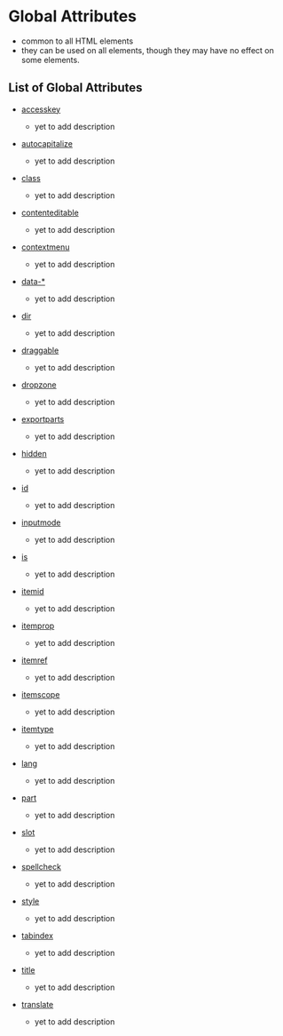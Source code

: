 # Global Attributes

- common to all HTML elements
- they can be used on all elements, though they may have no effect on some elements.

## List of Global Attributes

- [accesskey](https://developer.mozilla.org/en-US/docs/Web/HTML/Global_attributes/accesskey)

  - yet to add description

- [autocapitalize](https://developer.mozilla.org/en-US/docs/Web/HTML/Global_attributes/autocapitalize)

  - yet to add description

- [class](https://developer.mozilla.org/en-US/docs/Web/HTML/Global_attributes/class)

  - yet to add description

- [contenteditable](https://developer.mozilla.org/en-US/docs/Web/HTML/Global_attributes/contenteditable)

  - yet to add description

- [contextmenu](https://developer.mozilla.org/en-US/docs/Web/HTML/Global_attributes/contextmenu)

  - yet to add description

- [data-\*](https://developer.mozilla.org/en-US/docs/Web/HTML/Global_attributes/data-*)

  - yet to add description

- [dir](https://developer.mozilla.org/en-US/docs/Web/HTML/Global_attributes/dir)

  - yet to add description

- [draggable](https://developer.mozilla.org/en-US/docs/Web/HTML/Global_attributes/draggable)

  - yet to add description

- [dropzone](https://developer.mozilla.org/en-US/docs/Web/HTML/Global_attributes/dropzone)

  - yet to add description

- [exportparts](https://developer.mozilla.org/en-US/docs/Web/HTML/Global_attributes/exportparts)

  - yet to add description

- [hidden](https://developer.mozilla.org/en-US/docs/Web/HTML/Global_attributes/hidden)

  - yet to add description

- [id](https://developer.mozilla.org/en-US/docs/Web/HTML/Global_attributes/id)

  - yet to add description

- [inputmode](https://developer.mozilla.org/en-US/docs/Web/HTML/Global_attributes/inputmode)

  - yet to add description

- [is](https://developer.mozilla.org/en-US/docs/Web/HTML/Global_attributes/is)

  - yet to add description

- [itemid](https://developer.mozilla.org/en-US/docs/Web/HTML/Global_attributes/itemid)

  - yet to add description

- [itemprop](https://developer.mozilla.org/en-US/docs/Web/HTML/Global_attributes/itemprop)

  - yet to add description

- [itemref](https://developer.mozilla.org/en-US/docs/Web/HTML/Global_attributes/itemref)

  - yet to add description

- [itemscope](https://developer.mozilla.org/en-US/docs/Web/HTML/Global_attributes/itemscope)

  - yet to add description

- [itemtype](https://developer.mozilla.org/en-US/docs/Web/HTML/Global_attributes/itemtype)

  - yet to add description

- [lang](https://developer.mozilla.org/en-US/docs/Web/HTML/Global_attributes/lang)

  - yet to add description

- [part](https://developer.mozilla.org/en-US/docs/Web/HTML/Global_attributes/part)

  - yet to add description

- [slot](https://developer.mozilla.org/en-US/docs/Web/HTML/Global_attributes/slot)

  - yet to add description

- [spellcheck](https://developer.mozilla.org/en-US/docs/Web/HTML/Global_attributes/spellcheck)

  - yet to add description

- [style](https://developer.mozilla.org/en-US/docs/Web/HTML/Global_attributes/style)

  - yet to add description

- [tabindex](https://developer.mozilla.org/en-US/docs/Web/HTML/Global_attributes/tabindex)

  - yet to add description

- [title](https://developer.mozilla.org/en-US/docs/Web/HTML/Global_attributes/title)

  - yet to add description

- [translate](https://developer.mozilla.org/en-US/docs/Web/HTML/Global_attributes/translate)

  - yet to add description
